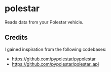 # polestar

Reads data from your Polestar vehicle.

## Credits

I gained inspiration from the following codebases:

- https://github.com/pypolestar/pypolestar
- https://github.com/pypolestar/polestar_api
